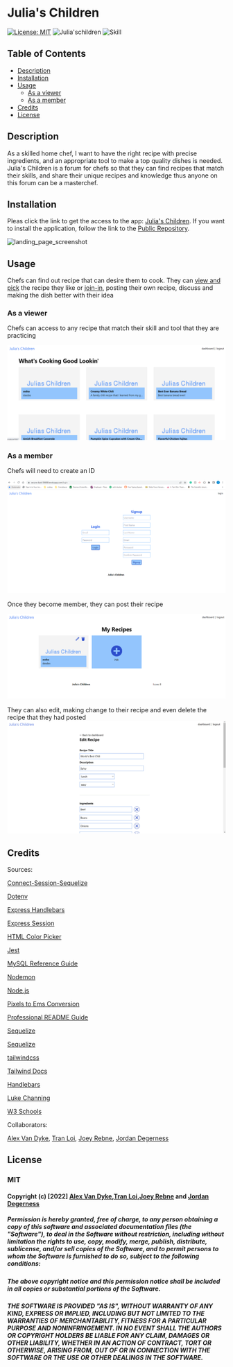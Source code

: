 # Julia's Children
[![License: MIT](https://img.shields.io/badge/License-MIT-yellow.svg)](https://opensource.org/licenses/MIT)
![Julia'schildren](https://img.shields.io/badge/Project-Julia'%20Children-green)
![Skill](https://img.shields.io/badge/Skill%20included-npm%20HTML%20CSS%20JAVA-blue)

## Table of Contents

* [Description](#description)
* [Installation](#installation)
* [Usage](#usage)
    * [As a viewer](#as-a-viewer)
    * [As a member](#as-a-member)
* [Credits](#credits)
* [License](#license)

## Description
As a skilled home chef, I want to have the right recipe with precise ingredients, and an appropriate tool to make a top quality dishes is needed. Julia's Children is a forum for chefs so that they can find recipes that match their skills, and share their unique recipes and knowledge thus anyone on this forum can be a masterchef.

## Installation
Pleas click the link to get the access to the app: [Julia's Children](https://secure-dusk-59698.herokuapp.com/).
If you want to install the application, follow the link to the [Public Repository](https://github.com/AlexandertheGreat491/Project-2.git).

![landing_page_screenshot](https://user-images.githubusercontent.com/64184203/184187198-3c0e8bc4-9dc4-4034-900f-574b28181f07.jpg)


## Usage
Chefs can find out recipe that can desire them to cook. They can [view and pick](#as-a-viewer) the recipe they like or [join-in](#as-a-member), posting their own recipe, discuss and making the dish better with their idea

### As a viewer
Chefs can access to any recipe that match their skill and tool that they are practicing

![as a viewer](./public/images/screenshots/as-a-viewer.PNG)

### As a member
Chefs will need to create an ID 

![ID create](./public/images/screenshots/as-a-member.PNG)


Once they become member, they can post their recipe

![my recipe](./public/images/screenshots/my-recipes.PNG)

They can also edit, making change to their recipe and even delete the recipe that they had posted
![edit recipe](./public/images/screenshots/edit-recipe.PNG)

## Credits

Sources:

[Connect-Session-Sequelize](https://www.npmjs.com/package/connect-session-sequelize)

[Dotenv](https://www.npmjs.com/package/dotenv)

[Express Handlebars](https://www.npmjs.com/package/express-handlebars)

[Express Session](https://www.npmjs.com/package/express-session)

[HTML Color Picker](https://www.w3schools.com/colors/colors_picker.asp)

[Jest](https://jestjs.io/docs/getting-started)

[MySQL Reference Guide](https://coding-boot-camp.github.io/full-stack/mysql/mysql-reference-guide)

[Nodemon](https://www.npmjs.com/package/nodemon)

[Node.js](https://nodejs.org/api/path.html)

[Pixels to Ems Conversion](https://www.w3schools.com/tags/ref_pxtoemconversion.asp)

[Professional README Guide](https://coding-boot-camp.github.io/full-stack/github/professional-readme-guide)

[Sequelize](https://sequelize.org/v5/manual/getting-started.html)

[Sequelize](https://www.npmjs.com/package/sequelize)

[tailwindcss](https://www.npmjs.com/package/tailwindcss)

[Tailwind Docs](https://tailwindcss.com/docs/installation)

[Handlebars](https://handlebarsjs.com/guide/)

[Luke Channing](https://gist.github.com/LukeChannings/6173ab951d8b1dc4602e)

[W3 Schools](https://www.w3schools.com/jsref/event_composedpath.asp)

Collaborators:

[Alex Van Dyke], [Tran Loi], [Joey Rebne], [Jordan Degerness]

## License
### MIT

#### Copyright (c) [2022] [Alex Van Dyke],[Tran Loi],[Joey Rebne] and [Jordan Degerness]

##### Permission is hereby granted, free of charge, to any person obtaining a copy of this software and associated documentation files (the "Software"), to deal in the Software without restriction, including without limitation the rights to use, copy, modify, merge, publish, distribute, sublicense, and/or sell copies of the Software, and to permit persons to whom the Software is furnished to do so, subject to the following conditions:

##### The above copyright notice and this permission notice shall be included in all copies or substantial portions of the Software.

##### THE SOFTWARE IS PROVIDED "AS IS", WITHOUT WARRANTY OF ANY KIND, EXPRESS OR IMPLIED, INCLUDING BUT NOT LIMITED TO THE WARRANTIES OF MERCHANTABILITY, FITNESS FOR A PARTICULAR PURPOSE AND NONINFRINGEMENT. IN NO EVENT SHALL THE AUTHORS OR COPYRIGHT HOLDERS BE LIABLE FOR ANY CLAIM, DAMAGES OR OTHER LIABILITY, WHETHER IN AN ACTION OF CONTRACT, TORT OR OTHERWISE, ARISING FROM, OUT OF OR IN CONNECTION WITH THE SOFTWARE OR THE USE OR OTHER DEALINGS IN THE SOFTWARE.

[Alex Van Dyke]:https://github.com/AlexandertheGreat491
[Tran Loi]:https://github.com/LoiT1020
[Joey Rebne]:https://github.com/J0J0C0DING
[Jordan Degerness]:https://github.com/J0J0C0DING



